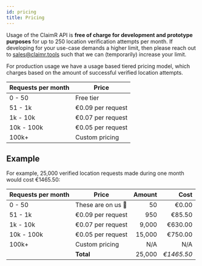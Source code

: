 ```yaml
---
id: pricing
title: Pricing
---
```


Usage of the ClaimR API is **free of charge for development and prototype purposes** for up to 250 location verification attempts per month. If developing for your use-case demands a higher limit, then please reach out to [sales@claimr.tools](mailto:sales@claimr.tools) such that we can (temporarily) increase your limit.

For production usage we have a usage based tiered pricing model, which charges based on the amount of successful verified location attempts.

| Requests per month | Price             |
| ------------------ | ----------------- |
| 0 - 50             | Free tier         |
| 51 - 1k            | €0.09 per request |
| 1k - 10k           | €0.07 per request |
| 10k - 100k         | €0.05 per request |
| 100k+              | Custom pricing    |

## Example

For example, 25,000 verified location requests made during one month would cost €1465.50:

| Requests per month | Price              | Amount |       Cost |
| :----------------- | ------------------ | -----: | ---------: |
| 0 - 50             | These are on us 🎉 |     50 |      €0.00 |
| 51 - 1k            | €0.09 per request  |    950 |     €85.50 |
| 1k - 10k           | €0.07 per request  |  9,000 |    €630.00 |
| 10k - 100k         | €0.05 per request  | 15,000 |    €750.00 |
| 100k+              | Custom pricing     |    N/A |        N/A |
|                    | **Total**          | 25,000 | _€1465.50_ |
